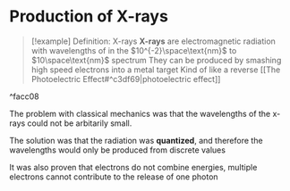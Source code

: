 # Production of X-rays
>[!example] Definition: X-rays
>**X-rays** are electromagnetic radiation with wavelengths of in the $10^{-2}\space\text{nm}$ to $10\space\text{nm}$ spectrum
>They can be produced by smashing high speed electrons into a metal target
>Kind of like a reverse [[The Photoelectric Effect#^c3df69|photoelectric effect]]

^facc08

The problem with classical mechanics was that the wavelengths of the x-rays could not be arbitarily small. 

The solution was that the radiation was **quantized**, and therefore the wavelengths would only be produced from discrete values

It was also proven that electrons do not combine energies, multiple electrons cannot contribute to the release of one photon


